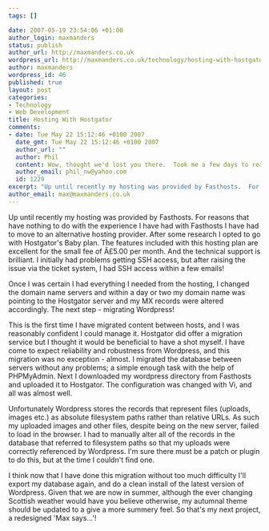 ```yaml
--- 
tags: []

date: 2007-05-19 23:54:06 +01:00
author_login: maxmanders
status: publish
author_url: http://maxmanders.co.uk
wordpress_url: http://maxmanders.co.uk/technology/hosting-with-hostgator/
author: maxmanders
wordpress_id: 46
published: true
layout: post
categories: 
- Technology
- Web Development
title: Hosting With Hostgator
comments: 
- date: Tue May 22 15:12:46 +0100 2007
  date_gmt: Tue May 22 15:12:46 +0100 2007
  author_url: ""
  author: Phil
  content: Wow, thought we'd lost you there.  Took me a few days to realise you'd just moved.
  author_email: phil_nw@yahoo.com
  id: 1229
excerpt: "Up until recently my hosting was provided by Fasthosts.  For reasons that have nothing to do with the experience I have had with Fasthosts I have had to move to an alternative hosting provider.  After some research I opted to go with Hostgator's Baby plan. The features included with this hosting plan are excellent for the small fee of &Acirc;&pound;5.00 per month.   And the technical support is brilliant.  I initially had problems getting SSH access, but after raising the issue via the ticket system, I had SSH access within a few emails! "
author_email: max@maxmanders.co.uk
---
```

Up until recently my hosting was provided by Fasthosts.  For reasons that have nothing to do with the experience I have had with Fasthosts I have had to move to an alternative hosting provider.  After some research I opted to go with Hostgator's Baby plan. The features included with this hosting plan are excellent for the small fee of &Acirc;&pound;5.00 per month.   And the technical support is brilliant.  I initially had problems getting SSH access, but after raising the issue via the ticket system, I had SSH access within a few emails! <!--more-->

Once I was certain I had everything I needed from the hosting, I changed the domain name servers and within a day or two my domain name was pointing to the Hostgator server and my MX records were altered accordingly.  The next step - migrating Wordpress!

This is the first time I have migrated content between hosts, and I was reasonably confident I could manage it.  Hostgator did offer a migration service but I thought it would be beneficial to have a shot myself.  I have come to expect reliability and robustness from Wordpress, and this migration was no exception - almost.  I migrated the database between servers without any problems; a simple enough task with the help of PHPMyAdmin.  Next I downloaded my wordpress directory from Fasthosts and uploaded it to Hostgator.  The configuration was changed with Vi, and all was almost well.

Unfortunately Wordpress stores the records that represent files (uploads, images etc.) as absolute filesystem paths rather than relative URLs.  As such my uploaded images and other files, despite being on the new server, failed to load in the browser.  I had to manually alter all of the records in the database that referred to filesystem paths so that my uploads were correctly referenced by Wordpress.  I'm sure there must be a patch or plugin to do this, but at the time I couldn't find one.

I think now that I have done this migration without too much difficulty I'll export my database again, and do a clean install of the latest version of Wordpress.  Given that we are now in summer, although the ever changing Scottish weather would have you believe otherwise, my autumnal theme should be updated to a give a more summery feel.  So that's my next project, a redesigned 'Max says...'!
